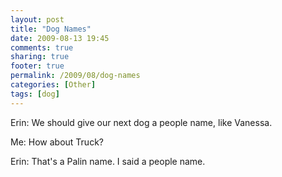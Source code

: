 ```yaml
---
layout: post
title: "Dog Names"
date: 2009-08-13 19:45
comments: true
sharing: true
footer: true
permalink: /2009/08/dog-names
categories: [Other]
tags: [dog]
---
```

Erin: We should give our next dog a people name, like Vanessa.

Me: How about Truck?

Erin: That's a Palin name. I said a people name.